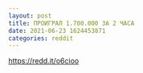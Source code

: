 ```yaml
--- 
layout: post 
title: ПРОИГРАЛ 1.700.000 ЗА 2 ЧАСА 
date: 2021-06-23 1624453871 
categories: reddit 
--- 
```

https://redd.it/o6cioo
